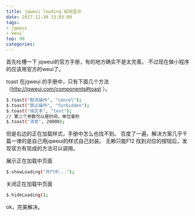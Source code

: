 ```yaml
---
title: jqweui loading 如何显示
date: 2017-11-30 13:03:09
tags: 
- jqweui
- weui'
top: 90
categories: 
---
```

首先吐槽一下 jqweui的官方手册，有的地方确实不是太完善。
不过现在做小程序的应该用官方的weui了。

toast 在jqweui 的手册中，只有下面几个方法（http://jqweui.com/components#toast ）。

```bash
$.toast("取消操作", "cancel");
$.toast("禁止操作", "forbidden");
$.toast("纯文本", "text");
// 第二个参数可以是时间，单位毫秒
$.toast("消息", 20000);
```

但是右边的正在加载样式，手册中怎么也找不到。
百度了一遍，解决方案几乎千篇一律的是自己用jqweui的样式自己封装。
无赖只能F12 找到对应的按钮后，发现官方有现成的方法可以调用。



展示正在加载中页面
```bash
$.showLoading("开门中...");
```

关闭正在加载中页面

```bash
$.hideLoading();
```

ok，完美解决。